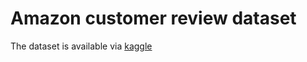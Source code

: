 # Amazon customer review dataset

The dataset is available via [kaggle](https://www.kaggle.com/datasets/kashnitsky/hierarchical-text-classification)
